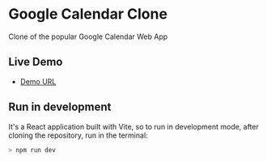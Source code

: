 # Google Calendar Clone

Clone of the popular Google Calendar Web App

## Live Demo

- [Demo URL](https://google-calendar-clone-nine.vercel.app/-https://google-calendar-clone-nine.vercel.app/)

## Run in development

It's a React application built with Vite, so to run in development mode, after cloning the repository, run in the terminal:

```bash
> npm run dev
```
